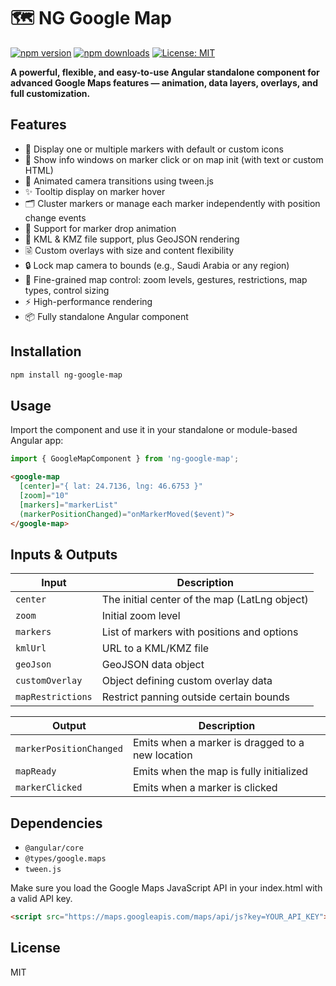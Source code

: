 # 🗺️ NG Google Map

[![npm version](https://img.shields.io/npm/v/ng-google-map.svg)](https://www.npmjs.com/package/ng-google-map)
[![npm downloads](https://img.shields.io/npm/dm/ng-google-map.svg)](https://www.npmjs.com/package/ng-google-map)
[![License: MIT](https://img.shields.io/badge/License-MIT-yellow.svg)](https://opensource.org/licenses/MIT)

**A powerful, flexible, and easy-to-use Angular standalone component for advanced Google Maps features — animation, data layers, overlays, and full customization.**  

## Features

- 📍 Display one or multiple markers with default or custom icons  
- 💬 Show info windows on marker click or on map init (with text or custom HTML)  
- 🧭 Animated camera transitions using tween.js  
- ✨ Tooltip display on marker hover  
- 🗂️ Cluster markers or manage each marker independently with position change events  
- 🎯 Support for marker drop animation  
- 🧱 KML & KMZ file support, plus GeoJSON rendering  
- 🗟️ Custom overlays with size and content flexibility  
- 🔒 Lock map camera to bounds (e.g., Saudi Arabia or any region)  
- 🔧 Fine-grained map control: zoom levels, gestures, restrictions, map types, control sizing  
- ⚡ High-performance rendering  
- 📦 Fully standalone Angular component

## Installation

```bash
npm install ng-google-map
```

## Usage

Import the component and use it in your standalone or module-based Angular app:

```ts
import { GoogleMapComponent } from 'ng-google-map';
```

```html
<google-map
  [center]="{ lat: 24.7136, lng: 46.6753 }"
  [zoom]="10"
  [markers]="markerList"
  (markerPositionChanged)="onMarkerMoved($event)">
</google-map>
```

## Inputs & Outputs

| Input | Description |
|-------|-------------|
| `center` | The initial center of the map (LatLng object) |
| `zoom` | Initial zoom level |
| `markers` | List of markers with positions and options |
| `kmlUrl` | URL to a KML/KMZ file |
| `geoJson` | GeoJSON data object |
| `customOverlay` | Object defining custom overlay data |
| `mapRestrictions` | Restrict panning outside certain bounds |

| Output | Description |
|--------|-------------|
| `markerPositionChanged` | Emits when a marker is dragged to a new location |
| `mapReady` | Emits when the map is fully initialized |
| `markerClicked` | Emits when a marker is clicked |

## Dependencies

- `@angular/core`
- `@types/google.maps`
- `tween.js`

Make sure you load the Google Maps JavaScript API in your index.html with a valid API key.

```html
<script src="https://maps.googleapis.com/maps/api/js?key=YOUR_API_KEY"></script>
```

## License

MIT

